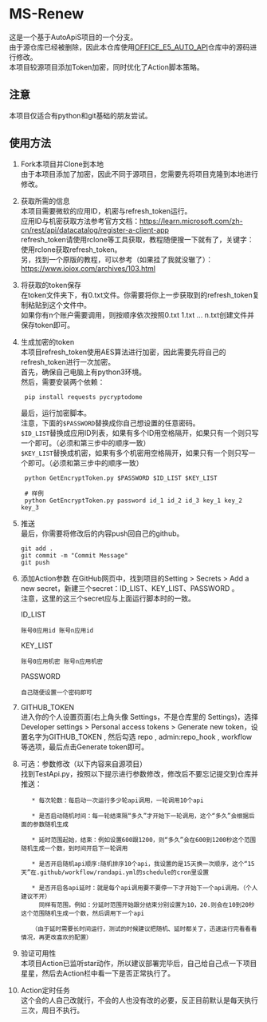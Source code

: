 # MS-Renew

这是一个基于AutoApiS项目的一个分支。  
由于源仓库已经被删除，因此本仓库使用[OFFICE_E5_AUTO_API](https://github.com/ytmpscy/OFFICE_E5_AUTO_API)仓库中的源码进行修改。  
本项目较源项目添加Token加密，同时优化了Action脚本策略。 

## 注意
本项目仅适合有python和git基础的朋友尝试。  

## 使用方法
1. Fork本项目并Clone到本地  
   由于本项目添加了加密，因此不同于源项目，您需要先将项目克隆到本地进行修改。  

2. 获取所需的信息  
   本项目需要微软的应用ID，机密与refresh_token运行。  
   应用ID与机密获取方法参考官方文档：https://learn.microsoft.com/zh-cn/rest/api/datacatalog/register-a-client-app  
   refresh_token请使用rclone等工具获取，教程随便搜一下就有了，关键字：使用rclone获取refresh_token。  
   另，找到一个原版的教程，可以参考（如果挂了我就没辙了）：https://www.ioiox.com/archives/103.html  

3. 将获取的token保存  
   在token文件夹下，有0.txt文件。你需要将你上一步获取到的refresh_token复制粘贴到这个文件中。  
   如果你有n个账户需要调用，则按顺序依次按照0.txt 1.txt ... n.txt创建文件并保存token即可。  

4. 生成加密的token  
   本项目refresh_token使用AES算法进行加密，因此需要先将自己的refresh_token进行一次加密。  
   首先，确保自己电脑上有python3环境。  
   然后，需要安装两个依赖：  
   ```shell
    pip install requests pycryptodome
   ```  
   最后，运行加密脚本。  
   注意，下面的```$PASSWORD```替换成你自己想设置的任意密码。  
   ```$ID_LIST```替换成应用ID列表，如果有多个ID用空格隔开，如果只有一个则只写一个即可。（必须和第三步中的顺序一致）  
   ```$KEY_LIST```替换成机密，如果有多个机密用空格隔开，如果只有一个则只写一个即可。（必须和第三步中的顺序一致）  
   ```shell
    python GetEncryptToken.py $PASSWORD $ID_LIST $KEY_LIST

    # 样例
    python GetEncryptToken.py password id_1 id_2 id_3 key_1 key_2 key_3
   ```  

5. 推送  
   最后，你需要将修改后的内容push回自己的github。  
      ```shell
    git add .
    git commit -m "Commit Message"
    git push
   ```  

6. 添加Action参数
   在GitHub网页中，找到项目的Setting > Secrets > Add a new secret，新建三个secret：ID_LIST、KEY_LIST、PASSWORD 。  
   注意，这里的这三个secret应与上面运行脚本时的一致。 

    ID_LIST
    ```shell
    账号0应用id 账号n应用id
    ```
    
    KEY_LIST  
    ```shell
    账号0应用机密 账号n应用机密
    ```
    
    PASSWORD
    ```shell
    自己随便设置一个密码即可
    ```

7. GITHUB_TOKEN  
   进入你的个人设置页面(右上角头像 Settings，不是仓库里的 Settings)，选择 Developer settings > Personal access tokens > Generate new token，设置名字为GITHUB_TOKEN , 然后勾选 repo , admin:repo_hook , workflow 等选项，最后点击Generate token即可。

8. 可选：参数修改（以下内容来自源项目）  
   找到TestApi.py，按照以下提示进行参数修改，修改后不要忘记提交到仓库并推送：  
   ```shell
      * 每次轮数：每启动一次运行多少轮api调用，一轮调用10个api

      * 是否启动随机时间：每一轮结束隔“多久”才开始下一轮调用，这个“多久”会根据后面的参数随机生成

      * 延时范围起始，结束：例如设置600跟1200，则“多久”会在600到1200秒这个范围随机生成一个数，到时间开启下一轮调用

      * 是否开启随机api顺序:随机排序10个api，我设置的是15天换一次顺序，这个“15天”在.github/workflow/randapi.yml的schedule的cron里设置
      
      * 是否开启各api延时：就是每个api调用要不要停一下才开始下一个api调用。（个人建议不开）
        同样有范围，例如：分延时范围开始跟分结束分别设置为10，20.则会在10到20秒这个范围随机生成一个数，然后调用下一个api

      （由于延时需要长时间运行，测试的时候建议把随机、延时都关了，迅速运行完看看看情况，再更改喜欢的配置）
   ```  

9. 验证可用性  
    本项目Action已监听star动作，所以建议部署完毕后，自己给自己点一下项目星星，然后去Action栏中看一下是否正常执行了。

10. Action定时任务  
    这个会的人自己改就行，不会的人也没有改的必要，反正目前默认是每天执行三次，周日不执行。
